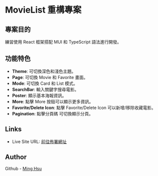 # MovieList 重構專案

## 專案目的

練習使用 React 框架搭配 MUI 和 TypeScript 語法進行開發。

## 功能特色

- **Theme**: 可切換深色和淺色主題。
- **Page**: 可切換 Movie 和 Favorite 畫面。
- **Mode**: 可切換 Card 和 List 模式。
- **SearchBar**: 輸入關鍵字搜尋電影。
- **Poster**: 顯示基本海報資訊。
- **More**: 點擊 More 按鈕可以顯示更多資訊。
- **Favorite/Delete Icon**: 點擊 Favorite/Delete Icon 可以新增/移除收藏電影。
- **Pagination**: 點擊分頁碼 可切換顯示分頁。

## Links

- Live Site URL: [前往佈署網址](https://test-orpin-gamma.vercel.app/)

## Author

Github - [Ming Hsu](https://github.com/GHSergio)

